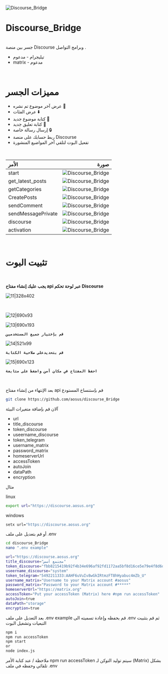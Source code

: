 ![Discourse_Bridge](/README/Discourse_Bridge.png)


# Discourse_Bridge
<br>
جسر بين منصة Discourse وبرامج التواصل .

- تيليجرام - مدعوم
- matrix - مدعوم

<br>

# مميزات الجسر

- عرض آخر موضوع تم نشره 📄
- عرض الفئات ⬇️
- كتابة موضوع جديد 📝
- كتابة تعليق جديد 💬
- إرسال رسالة خاصة 🔒
- ربط حسابك على منصة Discourse 
- تفعيل البوت لتلقي آخر المواضيع المنشورة

<br>


|  الأمر  | صورة|
|:--------------|-----------------:|
|start | ![Discourse_Bridge](/README/16.jpg) |
|get_latest_posts | ![Discourse_Bridge](/README/6.jpg) |
|getCategories | ![Discourse_Bridge](/README/3.jpg) |
|CreatePosts | ![Discourse_Bridge](/README/2.jpg) |
|sendComment | ![Discourse_Bridge](/README/5.jpg) |
|sendMessagePrivate | ![Discourse_Bridge](/README/4.jpg) |
|discourse | ![Discourse_Bridge](/README/1.jpg) |
|activation | ![Discourse_Bridge](/README/7.jpg) |

<br>

# تثبيت البوت 

<br>

**يجب عليك إنشاء مفتاح  api عبر لوحة تحكم Discourse**

![11|328x402](/README/11.png)

<br>

![12|690x93](/README/12.png)

![13|690x193](/README/13.png)


**`قم بإختيار جميع المستخدمين`**

![14|521x99](/README/14.png)

**`قم بتحديدعلى صلاحية الكتابة`** 

![15|690x123](/README/15.png)

**`احفظ المفتاح في مكان آمن واضغط على متابعة`** 

<br>

بعد الإنتهاء من إنشاء مفتاح api قم بإستنساخ المستودع 

```bash
git clone https://github.com/aosus/discourse_Bridge

```
آلان قم بإضافة متغيرات البيئة
- url
- title_discourse
- token_discourse
- useername_discourse
- token_telegram
- username_matrix
- password_matrix
- homeserverUrl
- accessToken
- autoJoin
- dataPath
- encryption

مثال 

linux

```bash
export url="https://discourse.aosus.org"
```

windows

```bash
setx url="https://discourse.aosus.org"
```

أو قم بتعديل على ملف .env


```bash
cd discourse_Bridge 
nano ".env example"
```

```bash
url="https://discourse.aosus.org"
title_discourse="مجتمع أسس"
token_discourse="fbb8215419b92f4b34e696af92fd1172aa5bf8d16ce5e79e4f8d6d0dddf049b1"
useername_discourse="system"
token_telegram="5492211333:AAHF6uVuIv8wGkIRtmzFT8hHyabuc4mZb_U"
username_matrix="Username to your Matrix account #aosus"
password_matrix="Password to your Matrix account #*****"
homeserverUrl="https://matrix.org"
accessToken="Put your accessToken (Matrix) here #npm run accessToken"
autoJoin=true
dataPath="storage"
encryption=true
```

بعد التعديل على ملف .env example 
قم بحفظه وإعادة تسميته الى .env
ثم
قم بتثبيت التبعيات وتشغيل البوت

```bash
npm i
npm run accessToken
npm start
or
node index.js
```


ملاحظة / عند كتابة الأمر npm run accessToken سيتم توليد التوكن لـ (Matrix) بشكل تلقائي وحفظه في ملف .env
